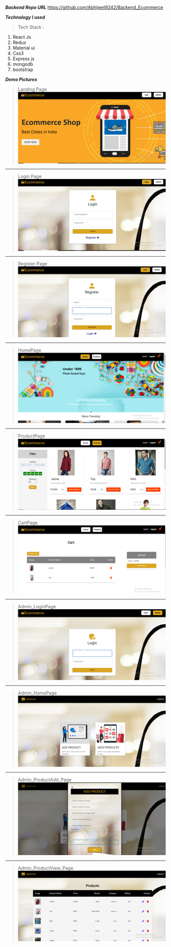 **_Backend Repo URL_**
https://github.com/Abhijeet9242/Backend_Ecommerce


**_Technology I used_**

> Tech Stack :

1. React Js
2. Redux
3. Material ui
4. Css3
5. Express js
6. mongodb
7. bootstrap

**_Demo Pictures_**


> Landing Page
> ![login](https://github.com/Abhijeet9242/Frontend_Ecommerce/blob/master/src/ReadmeFile_Images/LandingPage.png)

---

> Login Page
> ![login](https://github.com/Abhijeet9242/Frontend_Ecommerce/blob/master/src/ReadmeFile_Images/LoginPage.png)

---

> Register Page
> ![login](https://github.com/Abhijeet9242/Frontend_Ecommerce/blob/master/src/ReadmeFile_Images/RegisterPage.png)

---

> HomePage
> ![login](https://github.com/Abhijeet9242/Frontend_Ecommerce/blob/master/src/ReadmeFile_Images/HomePage.png)

---

> ProductPage
> ![login](https://github.com/Abhijeet9242/Frontend_Ecommerce/blob/master/src/ReadmeFile_Images/ProductPage.png)

---

> CartPage
> ![login](https://github.com/Abhijeet9242/Frontend_Ecommerce/blob/master/src/ReadmeFile_Images/CartPage.png)

---

> Admin_LoginPage
> ![login](https://github.com/Abhijeet9242/Frontend_Ecommerce/blob/master/src/ReadmeFile_Images/Admin_LoginPage.png)

---

> Admin_HomePage
> ![login](https://github.com/Abhijeet9242/Frontend_Ecommerce/blob/master/src/ReadmeFile_Images/Admin_Homepage.png)

---

> Admin_ProductAdd_Page
> ![login](https://github.com/Abhijeet9242/Frontend_Ecommerce/blob/master/src/ReadmeFile_Images/Admin_ProductAdd.png)

---

> Admin_ProductView_Page
> ![login](https://github.com/Abhijeet9242/Frontend_Ecommerce/blob/master/src/ReadmeFile_Images/Admin_ProductView.png)

